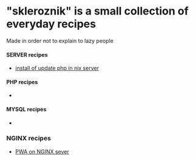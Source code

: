 # "skleroznik" is a small collection of everyday recipes

Made in order not to explain to lazy people

#### SERVER recipes

- [install of update php in nix server](server/php-fpm.md)

#### PHP recipes

- 

#### MYSQL recipes

- 

### NGINX recipes

- [PWA on NGINX sever](https://vite-pwa-org.netlify.app/deployment/nginx.html)
